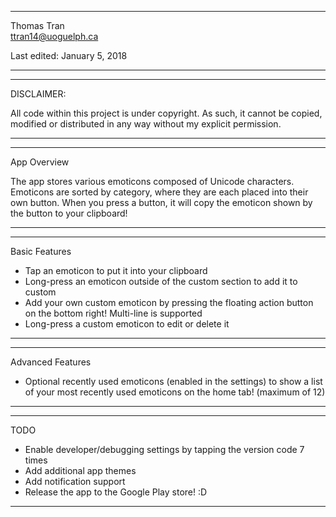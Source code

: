 
**************************************************
Thomas Tran                    
ttran14@uoguelph.ca

Last edited: January 5, 2018
**************************************************

**************************************************
DISCLAIMER: 

All code within this project is under
copyright. As such, it cannot be copied, modified
or distributed in any way without my explicit
permission.
**************************************************

*****************************************************
App Overview

The app stores various emoticons composed of 
Unicode characters. Emoticons are sorted by category,
where they are each placed into their own button.
When you press a button, it will copy the emoticon
shown by the button to your clipboard!
*****************************************************

*******************************************************
Basic Features

- Tap an emoticon to put it into your clipboard
- Long-press an emoticon outside of the custom section
to add it to custom
- Add your own custom emoticon by pressing the floating action
button on the bottom right! Multi-line is supported
- Long-press a custom emoticon to edit or delete it
*******************************************************

********************************************************************
Advanced Features

- Optional recently used emoticons (enabled in the settings)
to show a list of your most recently used emoticons on the home tab!
(maximum of 12)
********************************************************************

**************************************************************************
TODO

- Enable developer/debugging settings by tapping the version code 7 times
- Add additional app themes
- Add notification support
- Release the app to the Google Play store! :D
**************************************************************************
